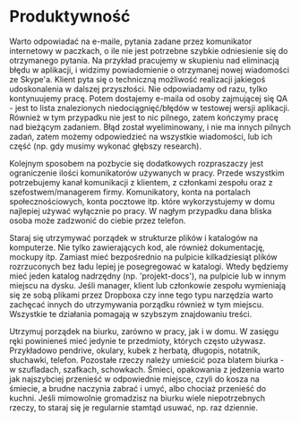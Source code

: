 # Produktywność

Warto odpowiadać na e-maile, pytania zadane przez komunikator internetowy w paczkach, o ile nie jest potrzebne szybkie odniesienie się do otrzymanego pytania. Na przykład pracujemy w skupieniu nad eliminacją błędu w aplikacji, i widzimy powiadomienie o otrzymanej nowej wiadomości ze Skype'a. Klient pyta się o techniczną możliwość realizacji jakiegoś udoskonalenia w dalszej przyszłości. Nie odpowiadamy od razu, tylko kontynuujemy pracę. Potem dostajemy e-maila od osoby zajmującej się QA - jest to lista znalezionych niedociągnięć/błędów w testowej wersji aplikacji. Również w tym przypadku nie jest to nic pilnego, zatem kończymy pracę nad bieżącym zadaniem. Błąd został wyeliminowany, i nie ma innych pilnych zadań, zatem możemy odpowiedzieć na wszystkie wiadomości, lub ich część (np. gdy musimy wykonać głębszy research).

Kolejnym sposobem na pozbycie się dodatkowych rozpraszaczy jest ograniczenie ilości komunikatorów używanych w pracy. Przede wszystkim potrzebujemy kanał komunikacji z klientem, z członkami zespołu oraz z szefostwem/managerem firmy. Komunikatory, konta na portalach społecznościowych, konta pocztowe itp. które wykorzystujemy w domu najlepiej używać wyłącznie po pracy. W nagłym przypadku dana bliska osoba może zadzwonić do ciebie przez telefon.

Staraj się utrzymywać porządek w strukturze plików i katalogów na komputerze. Nie tylko zawierających kod, ale również dokumentację, mockupy itp. Zamiast mieć bezpośrednio na pulpicie kilkadziesiąt plików rozrzuconych bez ładu lepiej je posegregować w katalogi. Wtedy będziemy mieć jeden katalog nadrzędny (np. 'projekt-docs'), na pulpicie lub w innym miejscu na dysku. Jeśli manager, klient lub członkowie zespołu wymieniają się ze sobą plikami przez Dropboxa czy inne tego typu narzędzia warto zachęcać innych do utrzymywania porządku również w tym miejscu. Wszystkie te działania pomagają w szybszym znajdowaniu treści.

Utrzymuj porządek na biurku, zarówno w pracy, jak i w domu. W zasięgu ręki powinieneś mieć jedynie te przedmioty, których często używasz. Przykładowo pendrive, okulary, kubek z herbatą, długopis, notatnik, słuchawki, telefon. Pozostałe rzeczy należy umieścić poza blatem biurka - w szufladach, szafkach, schowkach. Śmieci, opakowania z jedzenia warto jak najszybciej przenieść w odpowiednie miejsce, czyli do kosza na śmiecie, a brudne naczynia zabrać i umyć, albo chociaż przenieść do kuchni. Jeśli mimowolnie gromadzisz na biurku wiele niepotrzebnych rzeczy, to staraj się je regularnie stamtąd usuwać, np. raz dziennie.
